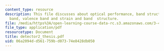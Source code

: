```yaml
---
content_type: resource
description: This file discusses about optical performance, band structure, conduction
  band, valence band and strain and band  structure.
file: /media/https%3A/open-learning-course-data-rc.s3.amazonaws.com/3-46-photonic-materials-and-devices-spring-2006/06a2094dd561759bd07374e8428db050_detector2_thesis.pdf
file_type: application/pdf
resourcetype: Document
title: detector2_thesis.pdf
uid: 06a2094d-d561-759b-d073-74e8428db050
---
```

